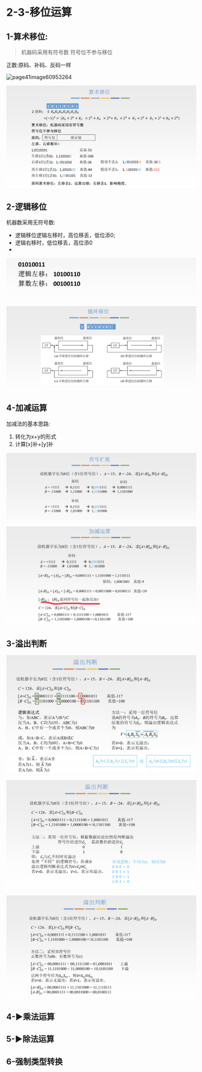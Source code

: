 # 2-3-移位运算

## 1-算术移位:

> 机器码采用有符号数 符号位不参与移位

正数:原码、补码、反码一样

![page41image60953264](blob:https://app.gitbook.com/fa861d93-670a-45e2-a0b2-e2995685de81)

![](../../.gitbook/assets/image%20%28262%29.png)

## 2-逻辑移位

机器数采用无符号数:

* 逻辑移位逻辑左移时，高位移丢，低位添0;
* 逻辑右移时，低位移丢，高位添0
* 
![](../../.gitbook/assets/image%20%2881%29.png)

![](../../.gitbook/assets/image%20%2860%29.png)

## 4-加减运算

加减法的基本思路:

1. 转化为x+y的形式
2. 计算\[x\]补+\[y\]补

![](../../.gitbook/assets/image%20%28216%29.png)

![](../../.gitbook/assets/image%20%28278%29.png)

## 3-溢出判断

![](../../.gitbook/assets/image%20%28102%29.png)

![](../../.gitbook/assets/image%20%28127%29.png)

![](../../.gitbook/assets/image%20%2872%29.png)

## 4-▶乘法运算

## 5-▶除法运算

## 6-强制类型转换



